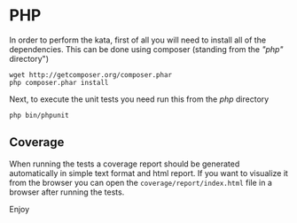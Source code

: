 # PHP

In order to perform the kata, first of all you will need to install all of the dependencies. This can be done using
composer (standing from the *"php"* directory")
```shell
wget http://getcomposer.org/composer.phar
php composer.phar install
```

Next, to execute the unit tests you need run this from the *php* directory
```shell
php bin/phpunit
```

## Coverage

When running the tests a coverage report should be generated automatically in simple text format and html report. If you want
to visualize it from the browser you can open the `coverage/report/index.html` file in a browser after running the tests.

Enjoy
